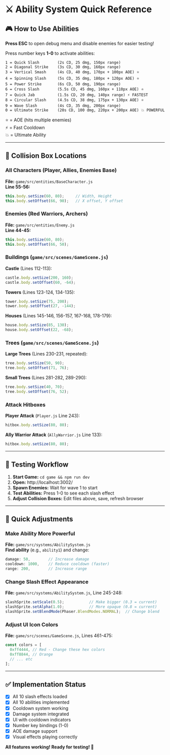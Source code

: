 # ⚔️ Ability System Quick Reference

## 🎮 How to Use Abilities

**Press ESC** to open debug menu and disable enemies for easier testing!

Press number keys **1-0** to activate abilities:

```
1 = Quick Slash        (2s CD, 25 dmg, 150px range)
2 = Diagonal Strike    (3s CD, 30 dmg, 160px range)
3 = Vertical Smash     (4s CD, 40 dmg, 170px + 100px AOE) ⭐
4 = Spinning Slash     (5s CD, 35 dmg, 180px + 120px AOE) ⭐
5 = Power Strike       (6s CD, 50 dmg, 190px range)
6 = Cross Slash        (5.5s CD, 45 dmg, 160px + 110px AOE) ⭐
7 = Quick Jab          (1.5s CD, 20 dmg, 140px range) ⚡ FASTEST
8 = Circular Slash     (4.5s CD, 38 dmg, 175px + 130px AOE) ⭐
9 = Wave Slash         (4s CD, 35 dmg, 200px range)
0 = Ultimate Strike    (20s CD, 100 dmg, 220px + 200px AOE) 💥 POWERFUL
```

⭐ = AOE (hits multiple enemies)  
⚡ = Fast Cooldown  
💥 = Ultimate Ability

---

## 📍 Collision Box Locations

### **All Characters** (Player, Allies, Enemies Base)
**File:** `game/src/entities/BaseCharacter.js`  
**Line 55-56:**
```javascript
this.body.setSize(60, 80);     // Width, Height
this.body.setOffset(66, 90);   // X offset, Y offset
```

### **Enemies** (Red Warriors, Archers)
**File:** `game/src/entities/Enemy.js`  
**Line 44-45:**
```javascript
this.body.setSize(60, 80);
this.body.setOffset(66, 50);
```

### **Buildings** (`game/src/scenes/GameScene.js`)

**Castle** (Lines 112-113):
```javascript
castle.body.setSize(200, 160);
castle.body.setOffset(60, -64);
```

**Towers** (Lines 123-124, 134-135):
```javascript
tower.body.setSize(75, 200);
tower.body.setOffset(27, -144);
```

**Houses** (Lines 145-146, 156-157, 167-168, 178-179):
```javascript
house.body.setSize(85, 130);
house.body.setOffset(22, -68);
```

### **Trees** (`game/src/scenes/GameScene.js`)

**Large Trees** (Lines 230-231, repeated):
```javascript
tree.body.setSize(50, 90);
tree.body.setOffset(71, 76);
```

**Small Trees** (Lines 281-282, 289-290):
```javascript
tree.body.setSize(40, 70);
tree.body.setOffset(76, 52);
```

### **Attack Hitboxes**

**Player Attack** (`Player.js` Line 243):
```javascript
hitbox.body.setSize(80, 80);
```

**Ally Warrior Attack** (`AllyWarrior.js` Line 133):
```javascript
hitbox.body.setSize(80, 80);
```

---

## 🎯 Testing Workflow

1. **Start Game:** `cd game && npm run dev`
2. **Open:** http://localhost:3002/
3. **Spawn Enemies:** Wait for wave 1 to start
4. **Test Abilities:** Press 1-0 to see each slash effect
5. **Adjust Collision Boxes:** Edit files above, save, refresh browser

---

## 🔧 Quick Adjustments

### Make Ability More Powerful
**File:** `game/src/systems/AbilitySystem.js`  
**Find ability** (e.g., `ability1`) and change:
```javascript
damage: 50,        // Increase damage
cooldown: 1000,    // Reduce cooldown (faster)
range: 200,        // Increase range
```

### Change Slash Effect Appearance
**File:** `game/src/systems/AbilitySystem.js`, Line 245-248:
```javascript
slashSprite.setScale(0.5);           // Make bigger (0.3 = current)
slashSprite.setAlpha(1.0);           // More opaque (0.8 = current)
slashSprite.setBlendMode(Phaser.BlendModes.NORMAL);  // Change blend
```

### Adjust UI Icon Colors
**File:** `game/src/scenes/GameScene.js`, Lines 461-475:
```javascript
const colors = [
  0xff4444, // Red - Change these hex colors
  0xff8844, // Orange
  // ... etc
];
```

---

## ✅ Implementation Status

- [x] All 10 slash effects loaded
- [x] All 10 abilities implemented
- [x] Cooldown system working
- [x] Damage system integrated
- [x] UI with cooldown indicators
- [x] Number key bindings (1-0)
- [x] AOE damage support
- [x] Visual effects playing correctly

**All features working! Ready for testing! 🎉**

